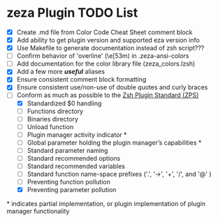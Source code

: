 # zeza Plugin TODO List

- [X] Create .md file from Color Code Cheat Sheet comment block
- [X] Add ability to get plugin version and supported eza version info
- [X] Use Makefile to generate documentation instead of zsh script???
- [ ] Confirm behavior of 'overline' (\e[53m) in .zeza-ansi-colors
- [ ] Add documentation for the color library file (zeza_colors.lzsh)
- [X] Add a few more ***useful*** aliases
- [X] Ensure consistent comment block formatting
- [X] Ensure consistent use/non-use of double quotes and curly braces
- [ ] Conform as much as possible to the [Zsh Plugin Standard (ZPS)](https://wiki.zshell.dev/community/zsh_plugin_standard)
    - [X] Standardized $0 handling
    - [ ] Functions directory
    - [ ] Binaries directory
    - [ ] Unload function
    - [ ] Plugin manager activity indicator \*
    - [ ] Global parameter holding the plugin manager’s capabilities \*
    - [ ] Standard parameter naming
    - [ ] Standard recommended options
    - [ ] Standard recommended variables
    - [ ] Standard function name-space prefixes ('.', '→', '+', '/', and '@' )
    - [ ] Preventing function pollution
    - [X] Preventing parameter pollution

\* indicates partial implementation, or plugin implementation of plugin manager functionality
